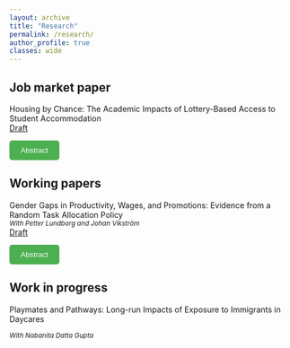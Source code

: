 ```yaml
---
layout: archive
title: "Research"
permalink: /research/
author_profile: true
classes: wide
---
```


## Job market paper
Housing by Chance: The Academic Impacts of Lottery-Based Access to Student Accommodation  
<a href="../files/JMP 2024.pdf" class="uline">Draft</a>

<button onclick="toggleAbstract('abstract1')" style="background-color: #4CAF50; color: white; padding: 10px 20px; border: none; border-radius: 5px; cursor: pointer;">
    Abstract</button>

<div id="abstract1" class="abstract" style="display:none; font-size: 18px;">  
    <p>
        The affordability and stability of housing are key determinants of economic well-being, but their effects on the academic success of university students remain underexplored. This paper investigates the causal effect of early access to affordable student housing on academic performance using a unique lottery-based allocation system in Sweden. The findings show that early access to student housing significantly improves students' academic performance, with grades increasing by 28\% of a standard deviation. The results suggest that housing stability allows students to focus more on their studies, reducing the need for employment and long commutes.
    </p>
</div>

## Working papers
Gender Gaps in Productivity, Wages, and Promotions: Evidence from a Random Task Allocation Policy  
<small><em>With Petter Lundborg and Johan Vikström</em></small>  
<a href="../files/Gender_Productivity_Gap.pdf" class="uline">Draft</a>

<button onclick="toggleAbstract('abstract2')" style="background-color: #4CAF50; color: white; padding: 10px 20px; border: none; border-radius: 5px; cursor: pointer;">
    Abstract</button>

<div id="abstract2" class="abstract" style="display:none; font-size: 18px;">  
    <p>
        Documenting productivity differences between female and male workers, and their impact on gender pay gaps, is challenging when female workers are assigned less productive tasks. This paper addresses this challenge by utilizing a context where high-skilled workers are quasi-randomly assigned to homogeneous tasks. The study focuses on the Swedish Employment Agency, where caseworkers were assigned job seekers based on their birth date within the month, ensuring that our performance measures are not confounded by task assignment. Our findings reveal that female caseworkers are at least as productive as their male counterparts and earn similar wages. However, significant gender gaps in promotions persist, with female caseworkers being substantially less likely to be promoted despite their equal productivity.
    </p>
</div>

## Work in progress
Playmates and Pathways: Long-run Impacts of Exposure to Immigrants in Daycares

<small><em>With Nabanita Datta Gupta</em></small>

<script>
    function toggleAbstract(abstractId) {
        var abstract = document.getElementById(abstractId);
        if (abstract.style.display === "none") {
            abstract.style.display = "block";
        } else {
            abstract.style.display = "none";
        }
    }
</script>
